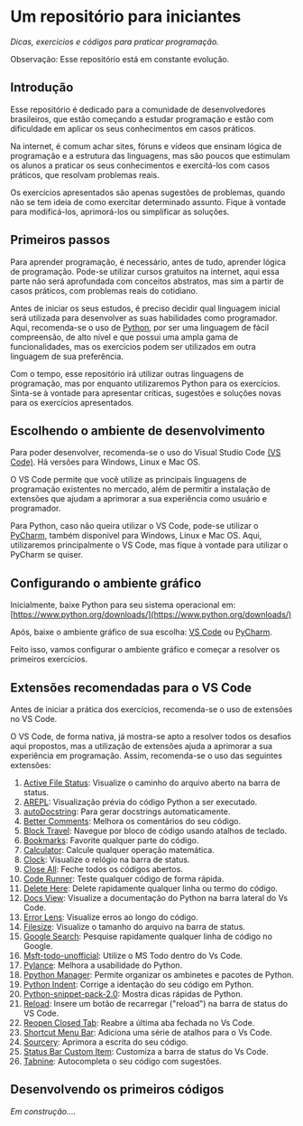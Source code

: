 # Um repositório para iniciantes

_Dicas, exercícios e códigos para praticar programação._

Observação: Esse repositório está em constante evolução.

<summary><h2>Introdução</h2></summary>

Esse repositório é dedicado para a comunidade de desenvolvedores brasileiros, que estão começando a estudar programação e estão com dificuldade em aplicar os seus conhecimentos em casos práticos.

Na internet, é comum achar sites, fóruns e vídeos que ensinam lógica de programação e a estrutura das linguagens, mas são poucos que estimulam os alunos a praticar os seus conhecimentos e exercitá-los com casos práticos, que resolvam problemas reais.

Os exercícios apresentados são apenas sugestões de problemas, quando não se tem ideia de como exercitar determinado assunto. Fique à vontade para modificá-los, aprimorá-los ou simplificar as soluções.

<summary><h2>Primeiros passos</h2></summary>

Para aprender programação, é necessário, antes de tudo, aprender lógica de programação. Pode-se utilizar cursos gratuitos na internet, aqui essa parte não será aprofundada com conceitos abstratos, mas sim a partir de casos práticos, com problemas reais do cotidiano.

Antes de iniciar os seus estudos, é preciso decidir qual linguagem inicial será utilizada para desenvolver as suas habilidades como programador. Aqui, recomenda-se o uso de [Python](https://www.python.org/), por ser uma linguagem de fácil compreensão, de alto nível e que possui uma ampla gama de funcionalidades, mas os exercícios podem ser utilizados em outra linguagem de sua preferência.

Com o tempo, esse repositório irá utilizar outras linguagens de programação, mas por enquanto utilizaremos Python para os exercícios. Sinta-se à vontade para apresentar críticas, sugestões e soluções novas para os exercícios apresentados.

<summary><h2>Escolhendo o ambiente de desenvolvimento</h2></summary>

Para poder desenvolver, recomenda-se o uso do Visual Studio Code [(VS Code)](https://code.visualstudio.com/). Há versões para Windows, Linux e Mac OS.

O VS Code permite que você utilize as principais linguagens de programação existentes no mercado, além de permitir a instalação de extensões que ajudam a aprimorar a sua experiência como usuário e programador. 

Para Python, caso não queira utilizar o VS Code, pode-se utilizar o [PyCharm](https://www.jetbrains.com/pt-br/pycharm/download/), também disponível para Windows, Linux e Mac OS. Aqui, utilizaremos principalmente o VS Code, mas fique à vontade para utilizar o PyCharm se quiser.

<summary><h2>Configurando o ambiente gráfico</h2></summary>

Inicialmente, baixe Python para seu sistema operacional em: [https://www.python.org/downloads/](https://www.python.org/downloads/)

Após, baixe o ambiente gráfico de sua escolha: [VS Code](https://code.visualstudio.com/) ou [PyCharm](https://www.jetbrains.com/pt-br/pycharm/download/).

Feito isso, vamos configurar o ambiente gráfico e começar a resolver os primeiros exercícios.

<summary><h2>Extensões recomendadas para o VS Code</h2></summary>

Antes de iniciar a prática dos exercícios, recomenda-se o uso de extensões no VS Code.

O VS Code, de forma nativa, já mostra-se apto a resolver todos os desafios aqui propostos, mas a utilização de extensões ajuda a aprimorar a sua experiência em programação. Assim, recomenda-se o uso das seguintes extensões:

1. [Active File Status](https://github.com/sgtsquiggs/vscode-active-file-status): Visualize o caminho do arquivo aberto na barra de status.
2. [AREPL](https://github.com/Almenon/AREPL-vscode): Visualização prévia do código Python a ser executado.
3. [autoDocstring](https://github.com/NilsJPWerner/autoDocstring): Para gerar docstrings automaticamente.
4. [Better Comments](https://github.com/aaron-bond/better-comments): Melhora os comentários do seu código.
5. [Block Travel](https://github.com/sashaweiss/vscode_block_travel): Navegue por bloco de código usando atalhos de teclado.
6. [Bookmarks](https://github.com/alefragnani/vscode-bookmarks): Favorite qualquer parte do código.
7. [Calculator](https://github.com/Lixquid/vscode-calculator): Calcule qualquer operação matemática.
8. [Clock](https://github.com/compulim/vscode-clock): Visualize o relógio na barra de status.
9. [Close All](https://github.com/bpasero/vscode-close-all): Feche todos os códigos abertos.
10. [Code Runner](https://github.com/formulahendry/vscode-code-runner): Teste qualquer código de forma rápida.
11. [Delete Here](https://github.com/Zippowxk/Deletehere): Delete rapidamente qualquer linha ou termo do código.
12. [Docs View](https://github.com/mattbierner/vscode-docs-view): Visualize a documentação do Python na barra lateral do Vs Code.
13. [Error Lens](https://github.com/usernamehw/vscode-error-lens): Visualize erros ao longo do código.
14. [Filesize](https://github.com/mkxml/vscode-filesize): Visualize o tamanho do arquivo na barra de status.
15. [Google Search](https://github.com/dumpvn/google-search): Pesquise rapidamente qualquer linha de código no Google.
16. [Msft-todo-unofficial](https://github.com/TylerLeonhardt/vscode-msft-todo-unofficial): Utilize o MS Todo dentro do Vs Code.
17. [Pylance](https://github.com/microsoft/pylance-release): Melhora a usabilidade do Python.
18. [Ppython Manager](https://github.com/DonJayamanne/vscode-python-manager): Permite organizar os ambinetes e pacotes de Python.
19. [Python Indent](https://github.com/kbrose/vsc-python-indent): Corrige a identação do seu código em Python.
20. [Python-snippet-pack-2.0](https://github.com/ericsia/vscode-python-snippet-pack-2.0): Mostra dicas rápidas de Python.
21. [Reload](https://github.com/natqe/reload): Insere um botão de recarregar ("reload") na barra de status do VS Code.
22. [Reopen Closed Tab](https://github.com/xmile1/reopenclosedtab): Reabre a última aba fechada no Vs Code.
23. [Shortcut Menu Bar](https://github.com/GorvGoyl/Shortcut-Menu-Bar-VSCode-Extension): Adiciona uma série de atalhos para o Vs Code.
24. [Sourcery](https://github.com/sourcery-ai/sourcery-vscode): Aprimora a escrita do seu código.
25. [Status Bar Custom Item](https://github.com/EduardoPires/vscode-status-bar-custom-item): Customiza a barra de status do Vs Code.
26. [Tabnine](https://github.com/codota/tabnine-vscode): Autocompleta o seu código com sugestões.


<summary><h2>Desenvolvendo os primeiros códigos</h2></summary>

_Em construção...._
